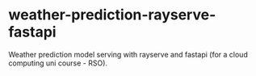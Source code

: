 # weather-prediction-rayserve-fastapi
Weather prediction model serving with rayserve and fastapi (for a cloud computing uni course - RSO).
